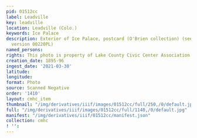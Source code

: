 ```yaml
---
pid: 01512cc
label: Leadville
key: leadville
location: Leadville (Colo.)
keywords: Ice Palace
description: Exterior of Ice Palace, postcard (O'Brien collection) (see colorized
  version 00220PL)
named_persons: 
rights: This photo is property of Lake County Civic Center Association.
creation_date: 1895-96
ingest_date: '2021-03-30'
latitude: 
longitude: 
format: Photo
source: Scanned Negative
order: '1410'
layout: cmhc_item
thumbnail: "/img/derivatives/iiif/images/01512cc/full/250,/0/default.jpg"
full: "/img/derivatives/iiif/images/01512cc/full/1140,/0/default.jpg"
manifest: "/img/derivatives/iiif/01512cc/manifest.json"
collection: cmhc
! '': 
---
```

